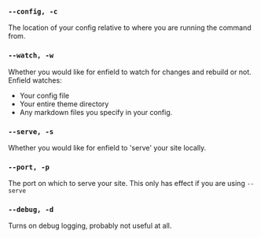 ### `--config, -c`
The location of your config relative to where you are running the command from.

### `--watch, -w`
Whether you would like for enfield to watch for changes and rebuild or not. Enfield watches:
- Your config file
- Your entire theme directory
- Any markdown files you specify in your config.

### `--serve, -s`
Whether you would like for enfield to 'serve' your site locally.

### `--port, -p`
The port on which to serve your site. This only has effect if you are using `--serve`

### `--debug, -d`
Turns on debug logging, probably not useful at all.
